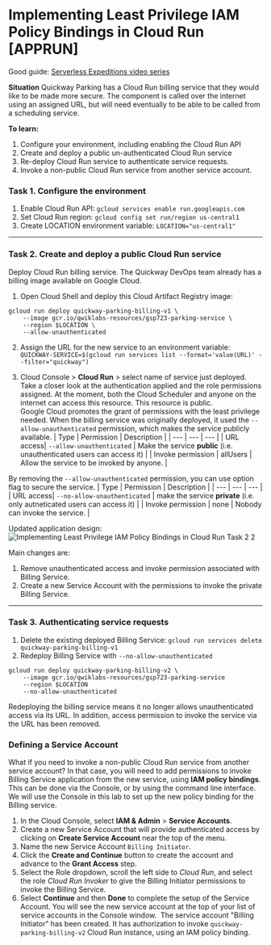 # Implementing Least Privilege IAM Policy Bindings in Cloud Run [APPRUN]

Good guide: [Serverless Expeditions video series](https://www.youtube.com/playlist?list=PLIivdWyY5sqJwq_pgOxcHzusWjXDVCEiX)

**Situation**
Quickway Parking has a Cloud Run billing service that they would like to be made more secure. The component is called over the internet using an assigned URL, but will need eventually to be able to be called from a scheduling service.

**To learn:**
1. Configure your environment, including enabling the Cloud Run API
2. Create and deploy a public un-authenticated Cloud Run service
3. Re-deploy Cloud Run service to authenticate service requests.
4. Invoke a non-public Cloud Run service from another service account.

### Task 1. Configure the environment
1. Enable Cloud Run API:
`gcloud services enable run.googleapis.com`
2. Set Cloud Run region:
`gcloud config set run/region us-central1`
3. Create LOCATION environment variable:
`LOCATION="us-central1"`

<hr>

### Task 2. Create and deploy a public Cloud Run service
Deploy Cloud Run billing service.
The Quickway DevOps team already has a billing image available on Google Cloud.

1. Open Cloud Shell and deploy this Cloud Artifact Registry image:
```
gcloud run deploy quickway-parking-billing-v1 \
    --image gcr.io/qwiklabs-resources/gsp723-parking-service \
    --region $LOCATION \
    --allow-unauthenticated
```

2. Assign the URL for the new service to an environment variable:
`QUICKWAY-SERVICE=$(gcloud run services list --format='value(URL)' --filter="quickway")`

3. Cloud Console > **Cloud Run** > select name of service just deployed.
Take a closer look at the authentication applied and the role permissions assigned. At the moment, both the Cloud Scheduler and anyone on the internet can access this resource. This resource is public.  
Google Cloud promotes the grant of permissions with the least privilege needed.
When the billing service was originally deployed, it used the `--allow-unauthenticated` permission, which makes the service publicly available.
| Type | Permission | Description |
| ---  |   ---      | ---         |
| URL access| `--allow-unauthenticated` | Make the service **public** (i.e. unauthenticated users can access it) |
| Invoke permission | allUsers | Allow the service to be invoked by anyone. |

By removing the `--allow-unauthenticated` permission, you can use option flag to secure the service.
| Type | Permission | Description |
| ---  |   ---      | ---         |
| URL access| `--no-allow-unauthenticated` | make the service **private** (i.e. only autneticated users can access it) |
| Invoke permission | none | Nobody can invoke the service. |

Updated application design:
![Implementing Least Privilege IAM Policy Bindings in Cloud Run Task 2 2]()

Main changes are:
1. Remove unauthenticated access and invoke permission associated with Billing Service.
2. Create a new Service Account with the permissions to invoke the private Billing Service.

<hr>

### Task 3. Authenticating service requests
1. Delete the existing deployed Billing Service:
`gcloud run services delete quickway-parking-billing-v1`  
2. Redeploy Billing Service with `--no-allow-unauthenticated`
```
gcloud run deploy quickway-parking-billing-v2 \
    --image gcr.io/qwiklabs-resources/gsp723-parking-service 
    --region $LOCATION 
    --no-allow-unauthenticated
```
Redeploying the billing service means it no longer allows unauthenticated access via its URL. In addition, access permission to invoke the service via the URL has been removed.

### Defining a Service Account
What if you need to invoke a non-public Cloud Run service from another service account?
In that case, you will need to add permissions to invoke Billing Service application from the new service, using **IAM policy bindings**.
This can be done via the Console, or by using the command line interface. We will use the Console in this lab to set up the new policy binding for the Billing service.

1. In the Cloud Console, select **IAM & Admin** > **Service Accounts**.
2. Create a new Service Account that will provide authenticated access by clicking on **Create Service Account** near the top of the menu.
3. Name the new Service Account `Billing Initiator`.
![]()
4. Click the **Create and Continue** button to create the account and advance to the **Grant Access** step.
5. Select the Role dropdown, scroll the left side to *Cloud Run*, and select the role *Cloud Run Invoker* to give the Billing Initiator permissions to invoke the Billing Service.
6. Select **Continue** and then **Done** to complete the setup of the Service Account. You will see the new service account at the top of your list of service accounts in the Console window.
![]()
The service account "Billing Initiator" has been created. It has authorization to invoke `quickway-parking-billing-v2` Cloud Run instance, using an IAM policy binding.